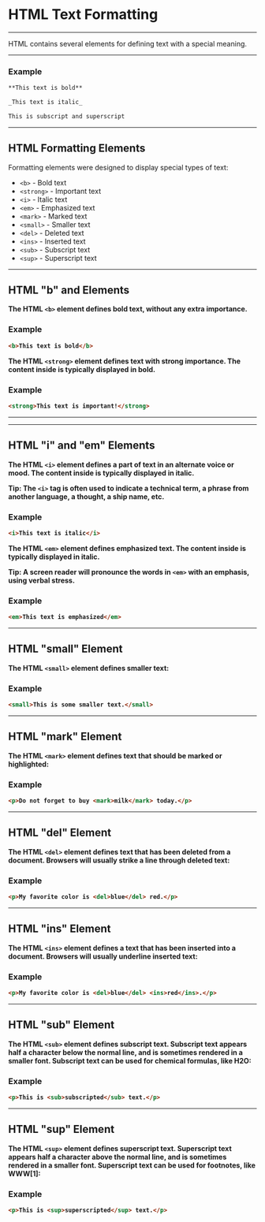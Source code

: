 ﻿# HTML Text Formatting

---

HTML contains several elements for defining text with a special meaning.

---

### Example

```HTML
**This text is bold**

_This text is italic_

This is subscript and superscript
```

---

## HTML Formatting Elements

Formatting elements were designed to display special types of text:

- `<b>` - Bold text
- `<strong>` - Important text
- `<i>` - Italic text
- `<em>` - Emphasized text
- `<mark>` - Marked text
- `<small>` - Smaller text
- `<del>` - Deleted text
- `<ins>` - Inserted text
- `<sub>` - Subscript text
- `<sup>` - Superscript text

---

## HTML "b" and <strong> Elements

The HTML `<b>` element defines bold text, without any extra importance.

### Example

```HTML
<b>This text is bold</b>
```

The HTML `<strong>` element defines text with strong importance. The content inside is typically displayed in bold.

### Example

```HTML
<strong>This text is important!</strong>
```

---

---

## HTML "i" and "em" Elements

The HTML `<i>` element defines a part of text in an alternate voice or mood. The content inside is typically displayed in italic.

**Tip:** The `<i>` tag is often used to indicate a technical term, a phrase from another language, a thought, a ship name, etc.

### Example

```HTML
<i>This text is italic</i>
```

The HTML `<em>` element defines emphasized text. The content inside is typically displayed in italic.

**Tip:** A screen reader will pronounce the words in `<em>` with an emphasis, using verbal stress.

### Example

```HTML
<em>This text is emphasized</em>
```

---

## HTML "small" Element

The HTML `<small>` element defines smaller text:

### Example

```HTML
<small>This is some smaller text.</small>
```

---

## HTML "mark" Element

The HTML `<mark>` element defines text that should be marked or highlighted:

### Example

```HTML
<p>Do not forget to buy <mark>milk</mark> today.</p>
```

---

## HTML "del" Element

The HTML `<del>` element defines text that has been deleted from a document. Browsers will usually strike a line through deleted text:

### Example

```HTML
<p>My favorite color is <del>blue</del> red.</p>
```

---

## HTML "ins" Element

The HTML `<ins>` element defines a text that has been inserted into a document. Browsers will usually underline inserted text:

### Example

```HTML
<p>My favorite color is <del>blue</del> <ins>red</ins>.</p>
```

---

## HTML "sub" Element

The HTML `<sub>` element defines subscript text. Subscript text appears half a character below the normal line, and is sometimes rendered in a smaller font. Subscript text can be used for chemical formulas, like H2O:

### Example

```HTML
<p>This is <sub>subscripted</sub> text.</p>
```

---

## HTML "sup" Element

The HTML `<sup>` element defines superscript text. Superscript text appears half a character above the normal line, and is sometimes rendered in a smaller font. Superscript text can be used for footnotes, like WWW[1]:

### Example

```HTML
<p>This is <sup>superscripted</sup> text.</p>
```
